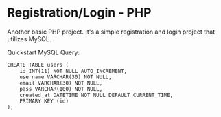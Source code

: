 # Registration/Login - PHP

Another basic PHP project. It's a simple registration and login project that utilizes MySQL.

Quickstart MySQL Query:

```
CREATE TABLE users (
    id INT(11) NOT NULL AUTO_INCREMENT,
    username VARCHAR(30) NOT NULL,
    email VARCHAR(30) NOT NULL,
    pass VARCHAR(100) NOT NULL,
    created_at DATETIME NOT NULL DEFAULT CURRENT_TIME,
    PRIMARY KEY (id)
);
```
